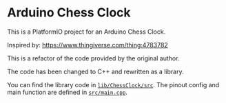 # Arduino Chess Clock

This is a PlatformIO project for an Arduino Chess Clock.

Inspired by: https://www.thingiverse.com/thing:4783782

This is a refactor of the code provided by the original author.

The code has been changed to C++ and rewritten as a library.

You can find the library code in [`lib/ChessClock/src`](https://github.com/manuelpepe/ArduinoChessClock/tree/main/lib/ChessClock/src). The pinout config and main function are defined in [`src/main.cpp`](https://github.com/manuelpepe/ArduinoChessClock/blob/main/src/main.cpp).